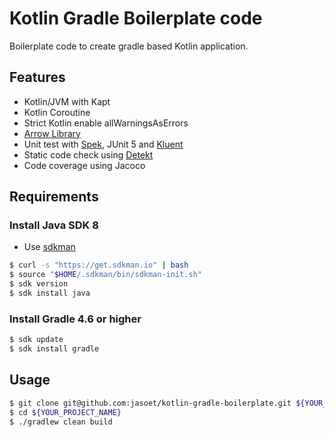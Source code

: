 # Kotlin Gradle Boilerplate code

Boilerplate code to create gradle based Kotlin application.

## Features
- Kotlin/JVM with Kapt
- Kotlin Coroutine
- Strict Kotlin enable allWarningsAsErrors 
- [Arrow Library](http://arrow-kt.io/)
- Unit test with [Spek](http://spekframework.org/), JUnit 5 and [Kluent](https://markusamshove.github.io/Kluent/)
- Static code check using [Detekt](https://github.com/arturbosch/detekt) 
- Code coverage using Jacoco 

## Requirements
### Install Java SDK 8
- Use [sdkman](http://sdkman.io/)
```sh
$ curl -s "https://get.sdkman.io" | bash
$ source "$HOME/.sdkman/bin/sdkman-init.sh"
$ sdk version
$ sdk install java
```

### Install Gradle 4.6 or higher
```sh
$ sdk update
$ sdk install gradle
```

## Usage
```sh
$ git clone git@github.com:jasoet/kotlin-gradle-boilerplate.git ${YOUR_PROJECT_NAME}
$ cd ${YOUR_PROJECT_NAME}
$ ./gradlew clean build
```

